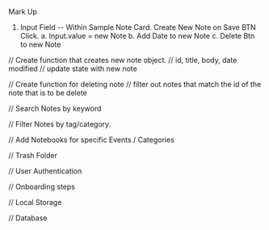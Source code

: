 <!-- ------------------------------------------------------------------------ -->

Mark Up

1.  Input Field -- Within Sample Note Card. Create New Note on Save BTN Click.
    a. Input.value = new Note
    b. Add Date to new Note
    c. Delete Btn to new Note

  <!-- ------------------------------------------------------------------------ -->

// Create function that creates new note object.
// id, title, body, date modified
// update state with new note

  <!-- ------------------------------------------------------------------------ -->

// Create function for deleting note
// filter out notes that match the id of the note that is to be delete

  <!-- ------------------------------------------------------------------------ -->

// Search Notes by keyword

  <!-- ------------------------------------------------------------------------ -->

// Filter Notes by tag/category.

  <!-- ------------------------------------------------------------------------ -->

// Add Notebooks for specific Events / Categories

  <!-- ------------------------------------------------------------------------ -->

// Trash Folder

  <!-- ------------------------------------------------------------------------ -->

// User Authentication

  <!-- ------------------------------------------------------------------------ -->

// Onboarding steps

  <!-- ------------------------------------------------------------------------ -->

// Local Storage

  <!-- ------------------------------------------------------------------------ -->

// Database
